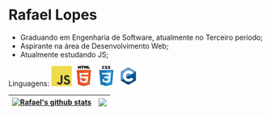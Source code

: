 # Rafael Lopes

- Graduando em Engenharia de Software, atualmente no Terceiro período;
- Aspirante na área de Desenvolvimento Web;
- Atualmente estudando JS;

Linguagens:
<code><img height="40" src="https://raw.githubusercontent.com/github/explore/80688e429a7d4ef2fca1e82350fe8e3517d3494d/topics/javascript/javascript.png"></code>
<code><img height="40" src="https://raw.githubusercontent.com/github/explore/80688e429a7d4ef2fca1e82350fe8e3517d3494d/topics/html/html.png"></code>
<code><img height="40" src="https://raw.githubusercontent.com/github/explore/80688e429a7d4ef2fca1e82350fe8e3517d3494d/topics/css/css.png"></code>
<code><img height="40" src="https://raw.githubusercontent.com/github/explore/80688e429a7d4ef2fca1e82350fe8e3517d3494d/topics/c/c.png"></code>

| <a href="https://github.com/rafao1234/github-readme-stats"><img align="center" src="https://github-readme-stats.vercel.app/api?username=rafao1234&show_icons=true&include_all_commits=true&theme=tokyonight&hide_border=true" alt="Rafael's github stats" /></a> | <a href="https://github.com/rafao1234/github-readme-stats"><img align="center" src="https://github-readme-stats.vercel.app/api/top-langs/?username=rafao1234&layout=compact&theme=tokyonight&hide_border=true" /></a> |
| ------------- | ------------- |

